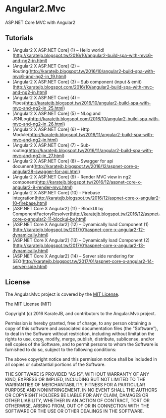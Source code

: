 # Angular2.Mvc
ASP.NET Core MVC with Angular2


## Tutorials

* [Angular2 X ASP.NET Core] (1) – Hello world!
(http://karatejb.blogspot.tw/2016/10/angular2-build-spa-with-mvc6-and-ng2-in.html)
* [Angular2 X ASP.NET Core] (2) – Routing(http://karatejb.blogspot.tw/2016/10/angular2-build-spa-with-mvc6-and-ng2-in_19.html)
* [Angular2 X ASP.NET Core] (3) – Sub component (input & emit)(http://karatejb.blogspot.com/2016/10/angular2-build-spa-with-mvc-and-ng2-in.html)
* [Angular2 X ASP.NET Core] (4) – Pipes(http://karatejb.blogspot.tw/2016/10/angular2-build-spa-with-mvc-and-ng2-in_25.html)
* [Angular2 X ASP.NET Core] (5) – NLog and JSNLog(http://karatejb.blogspot.com/2016/10/angular2-build-spa-with-mvc-and-ng2-in_26.html)
* [Angular2 X ASP.NET Core] (6) – Http Module(http://karatejb.blogspot.tw/2016/11/angular2-build-spa-with-mvc-and-ng2-in.html)
* [Angular2 X ASP.NET Core] (7) – Sub-routing(http://karatejb.blogspot.tw/2016/11/angular2-build-spa-with-mvc-and-ng2-in_27.html)
* [Angular2 X ASP.NET Core] (8) – Swagger for api document(http://karatejb.blogspot.tw/2016/12/aspnet-core-x-angular28-swagger-for-api.html)
* [Angular2 X ASP.NET Core] (9) - Render MVC view in ng2 component(http://karatejb.blogspot.tw/2016/12/aspnet-core-x-angular2-9-render-mvc.html)
* [Angular2 X ASP.NET Core] (10) - Firebase integration(http://karatejb.blogspot.tw/2016/12/aspnet-core-x-angular2-10-firebase.html)
* [ASP.NET Core X Angular2] (11) - BlockUI by ComponentFactoryResolver(http://karatejb.blogspot.tw/2016/12/aspnet-core-x-angular2-11-blockui-by.html)
* [ASP.NET Core X Angular2] (12) – Dynamically load Component (1)(http://karatejb.blogspot.tw/2017/01/aspnet-core-x-angular2-12-dynamically.html)
* [ASP.NET Core X Angular2] (13) – Dynamically load Component (2)(http://karatejb.blogspot.tw/2017/01/aspnet-core-x-angular2-13-dynamically.html)
* [ASP.NET Core X Angular2] (14) – Server side rendering for SEO(http://karatejb.blogspot.tw/2017/01/aspnet-core-x-angular2-14-server-side.html)




## License
The Angular.Mvc project is covered by the [MIT License](http://opensource.org/licenses/MIT "MIT License").

The MIT License (MIT)

Copyright (c) 2016 KarateJB, and contributors to the Angular.Mvc project.

Permission is hereby granted, free of charge, to any person obtaining a copy
of this software and associated documentation files (the "Software"), to deal
in the Software without restriction, including without limitation the rights
to use, copy, modify, merge, publish, distribute, sublicense, and/or sell
copies of the Software, and to permit persons to whom the Software is
furnished to do so, subject to the following conditions:

The above copyright notice and this permission notice shall be included in
all copies or substantial portions of the Software.

THE SOFTWARE IS PROVIDED "AS IS", WITHOUT WARRANTY OF ANY KIND, EXPRESS OR
IMPLIED, INCLUDING BUT NOT LIMITED TO THE WARRANTIES OF MERCHANTABILITY,
FITNESS FOR A PARTICULAR PURPOSE AND NONINFRINGEMENT. IN NO EVENT SHALL THE
AUTHORS OR COPYRIGHT HOLDERS BE LIABLE FOR ANY CLAIM, DAMAGES OR OTHER
LIABILITY, WHETHER IN AN ACTION OF CONTRACT, TORT OR OTHERWISE, ARISING FROM,
OUT OF OR IN CONNECTION WITH THE SOFTWARE OR THE USE OR OTHER DEALINGS IN
THE SOFTWARE.

